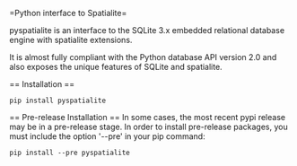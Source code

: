 =Python interface to Spatialite=

pyspatialite is an interface to the SQLite 3.x embedded relational database engine with spatialite extensions.

It is almost fully compliant with the Python database API version 2.0 and also exposes the unique features of SQLite and spatialite.

== Installation ==

```
pip install pyspatialite
```

== Pre-release Installation ==
In some cases, the most recent pypi release may be in a pre-release stage.  In order to install pre-release packages, you must include the option '--pre' in your pip command:

```
pip install --pre pyspatialite
```


